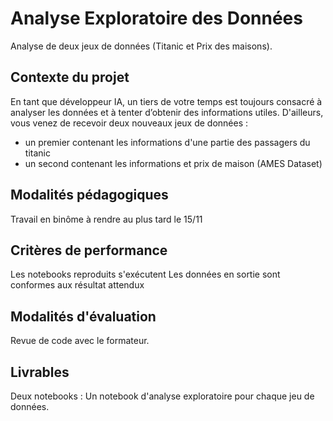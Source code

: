 # Analyse Exploratoire des Données

Analyse de deux jeux de données (Titanic et Prix des maisons).

## Contexte du projet
En tant que développeur IA, un tiers de votre temps est toujours consacré à analyser les données et à tenter d’obtenir des informations utiles. D'ailleurs, vous venez de recevoir deux nouveaux jeux de données :

- un premier contenant les informations d'une partie des passagers du titanic
- un second contenant les informations et prix de maison (AMES Dataset)

## Modalités pédagogiques
Travail en binôme à rendre au plus tard le 15/11

## Critères de performance
Les notebooks reproduits s'exécutent
Les données en sortie sont conformes aux résultat attendux

## Modalités d'évaluation
Revue de code avec le formateur.

## Livrables
Deux notebooks : Un notebook d'analyse exploratoire pour chaque jeu de données.
